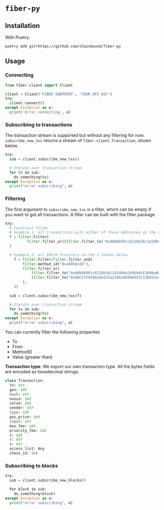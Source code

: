 # `fiber-py`

## Installation
With Poetry:
```
poetry add git+https://github.com/chainbound/fiber-py
```

## Usage
### Connecting
```python
from fiber.client import Client 

client = Client('FIBER_ENDPOINT', 'YOUR_API_KEY')
try:
  client.connect()
except Exception as e:
  print('Error connecting', e)
```

### Subscribing to transactions
The transaction stream is supported but without any filtering for now. `subscribe_new_txs`
returns a stream of `fiber.client.Transaction`, shown below.
```python
try:
  sub = client.subscribe_new_txs()

  # Iterate over transaction stream
  for tx in sub:
    do_something(tx)
except Exception as e:
  print("error subscribing", e)
```

### Filtering
The first argument to `subscribe_new_txs` is a filter, which can be empty if you want to get all transactions. A filter can be built with the filter package
```python
try:
  # Construct filter
  # example 1: all transactions with either of these addresses as the receiver
  f = filter.Filter(
          filter.filter_or([filter.filter_to("0xA0b86991c6218b36c1d19D4a2e9Eb0cE3606eB48"), filter.filter_to("0x7a250d5630B4cF539739dF2C5dAcb4c659F2488D")])
  )

  # example 2: all ERC20 transfers on the 2 tokens below
    f = filter.Filter(filter.filter_and(
        filter.method_id("0xa9059cbb"),
        filter.filter_or(
            filter.filter_to("0xA0b86991c6218b36c1d19D4a2e9Eb0cE3606eB48"),
            filter.filter_to("0xdAC17F958D2ee523a2206206994597C13D831ec7"),
        ),
    ))
  
  sub = client.subscribe_new_txs(f)

  # Iterate over transaction stream
  for tx in sub:
    do_something(tx)
except Exception as e:
  print("error subscribing", e)
```
You can currently filter the following properties
* To
* From
* MethodID
* Value (greater than)

**Transaction type**:
We export our own transaction type. All the bytes fields are encoded as hexadecimal strings.
```python
class Transaction:
  to: str
  gas: int
  hash: str
  nonce: int
  value: int
  sender: str
  type: int
  gas_price: int
  input: str
  max_fee: int
  priority_fee: int
  v: int
  r: str
  s: str
  access_list: Any
  chain_id: int
```

### Subscribing to blocks
```python
try:
  sub = client.subscribe_new_blocks()

  for block in sub:
    do_something(block)
except Exception as e:
  print("error subscribing", e)
```

